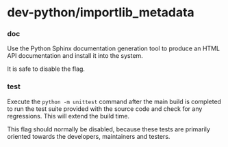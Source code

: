 # dev-python/importlib_metadata

### doc
Use the Python Sphinx documentation generation tool to produce an HTML API documentation and install it into the system.

It is safe to disable the flag.

### test
Execute the `python -m unittest` command after the main build is completed to run the test suite provided with the source code and check for any regressions. This will extend the build time.

This flag should normally be disabled, because these tests are primarily oriented towards the developers, maintainers and testers.
